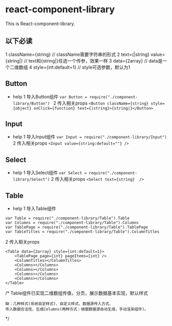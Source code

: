 # react-component-library
This is React-component-library.

## 以下必读
1 className={string}  // className需要字符串的形式
2 text={|string} value={string|}   // text和{string|}任选一个传参，效果一样
3 data={2array}    // data是一个二维数组
4 style={int:default=1}  // style可选参数，默认为1

## Button
* help 
1 导入Button组件
    `var Button = require("./component-library/Button") `
2 传入相关props
    `<Button className={string} style={object} onClick={function} text={|string}>{string|}</Button>`
        
## Input
* help 
1 导入Input组件
    `var Input = require("./component-library/Input")`
2 传入相关props
    `<Input value={string:default=""} />`
## Select
* help 
    1 导入Select组件
        `var Select = require("./component-library/Select")`
    2 传入相关props
        `<Select text={string}  />`

## Table
* help 
1 导入Table组件
```
var Table = require("./component-library/Table").Table
var Columns = require("./component-library/Table").Columns
var TablePage = require("./component-library/Table").TablePage
var TableTitles = require("./component-library/Table").ColumnTitles
```

2 传入相关props
```
<Table data={2array} style={int:default=1}>
    <TablePage page={int} pageItems={int} />
    <ColumnTitles></ColumnTitles>
    <Columns></Columns>
    <Columns></Columns>
    <Columns></Columns>
    <Columns></Columns>
</Table>
```

/*
    Table组件已实现二维数组传值，分页，展示数据基本实现，默认样式

    缺：几种样式(系统自定样式)、自定义样式、数据源传入方式、
    传入数据合法性、生成Columns(两种方式：根据数据源自动生成，手动渲染组件)。
 */